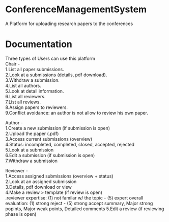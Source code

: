 # ConferenceManagementSystem
A Platform for uploading research papers to the conferences </br>
# Documentation
Three types of Users can use this platform </br>
Chair - </br>
1.List all paper submissions.</br>
2.Look at a submissions (details, pdf download).</br>
3.Withdraw a submission.</br>
4.List all authors.</br>
5.Look at detail information.</br>
6.List all reviewers.</br>
7.List all reviews.</br>
8.Assign papers to reviewers.</br>
9.Conflict avoidance: an author is not allow to review his own paper.</br>


Author - </br>
1.Create a new submission (if submission is open)</br>
2.Upload the paper (.pdf) </br>
3.Access current submissions (overview) </br>
4.Status: incompleted, completed, closed, accepted, rejected </br>
5.Look at a submission </br>
6.Edit a submission (if submission is open) </br>
7.Withdraw a submission </br>


Reviewer - </br>
1.Access assigned submissions (overview + status) </br>
2.Look at an assigned submission </br>
3.Details, pdf download or view </br>
4.Make a review > template (if review is open) </br>
.reviewer expertise: (1) not familar w/ the topic - (5) expert
overall evaluation: (1) strong reject - (5) strong accept
summary,
Major strong popints,
Major weak points,
Detailed comments
5.Edit a review (if reviewing phase is open) </br>
